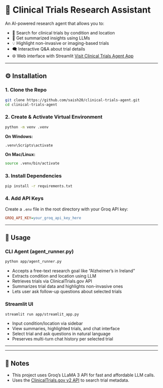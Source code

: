 # 🧠 Clinical Trials Research Assistant

An AI-powered research agent that allows you to:
- 🔎 Search for clinical trials by condition and location
- 📄 Get summarized insights using LLMs
- 💡 Highlight non-invasive or imaging-based trials
- 🗨️ Interactive Q&A about trial details
- 🌐 Web interface with Streamlit [Visit Clinical Trials Agent App](https://clinical-trials-agent-g98xw7jjgxjwf7j8wtxvhl.streamlit.app/)

---

## ⚙️ Installation

### 1. Clone the Repo

```bash
git clone https://github.com/saish20/clinical-trials-agent.git
cd clinical-trials-agent
```

### 2. Create & Activate Virtual Environment

```bash
python -m venv .venv
```

**On Windows:**

```bash
.venv\Scripts\activate
```

**On Mac/Linux:**

```bash
source .venv/bin/activate
```

### 3. Install Dependencies

```bash
pip install -r requirements.txt
```

### 4. Add API Keys

Create a `.env` file in the root directory with your Groq API key:

```ini
GROQ_API_KEY=your_groq_api_key_here
```

---

## 🚀 Usage

### CLI Agent (agent_runner.py)

```bash
python app/agent_runner.py
```

- Accepts a free-text research goal like “Alzheimer’s in Ireland”
- Extracts condition and location using LLM
- Retrieves trials via ClinicalTrials.gov API
- Summarizes trial data and highlights non-invasive ones
- Lets user ask follow-up questions about selected trials

### Streamlit UI

```bash
streamlit run app/streamlit_app.py
```

- Input condition/location via sidebar
- View summaries, highlighted trials, and chat interface
- Select trial and ask questions in natural language
- Preserves multi-turn chat history per selected trial

---

---

## 📌 Notes

- This project uses Groq’s LLaMA 3 API for fast and affordable LLM calls.
- Uses the [ClinicalTrials.gov v2 API](https://clinicaltrials.gov/api/gui) to search trial metadata.
